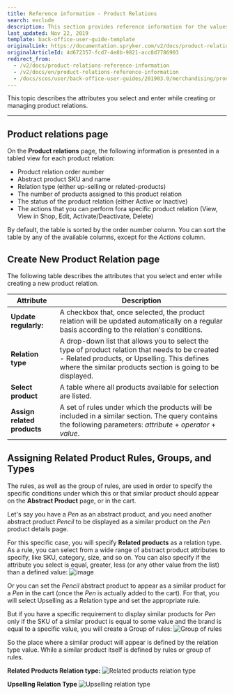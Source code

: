 ```yaml
---
title: Reference information - Product Relations
search: exclude
description: This section provides reference information for the values you enter when creating, updating, or viewing product relations in the Back Office.
last_updated: Nov 22, 2019
template: back-office-user-guide-template
originalLink: https://documentation.spryker.com/v2/docs/product-relations-reference-information
originalArticleId: 4d672357-fcd7-4e8b-9821-acc8d7786903
redirect_from:
  - /v2/docs/product-relations-reference-information
  - /v2/docs/en/product-relations-reference-information
  - /docs/scos/user/back-office-user-guides/201903.0/merchandising/product-relations/references/product-relations-reference-information.html
---
```


This topic describes the attributes you select and enter while creating or managing product relations.
***
## Product relations page
On the **Product relations** page, the following information is presented in a tabled view for each product relation:

* Product relation order number
* Abstract product SKU and name
* Relation type (either up-selling or related-products)
* The number of products assigned to this product relation
* The status of the product relation (either Active or Inactive)
* The actions that you can perform fora specific product relation (View, View in Shop, Edit, Activate/Deactivate, Delete)

By default, the table is sorted by the order number column. You can sort the table by any of the available columns, except for the _Actions_ column.

## Create New Product Relation page
The following table describes the attributes that you select and enter while creating a new product relation.

| Attribute | Description |
| --- | --- |
| **Update regularly:**  | A checkbox that, once selected, the product relation will be updated automatically on a regular basis according to the relation's conditions.|
| **Relation type** | A drop-down list that allows you to select the type of product relation that needs to be created - Related products, or Upselling. This defines where the similar products section is going to be displayed.|
| **Select product** | A table where all products available for selection are listed.|
| **Assign related products** | A set of rules under which the products will be included in a similar section. The query contains the following parameters: _attribute_ + _operator_ + _value_.|

## Assigning Related Product Rules, Groups, and Types
The rules, as well as the group of rules, are used in order to specify the specific conditions under which this or that similar product should appear on the **Abstract Product** page, or in the cart.

Let's say you have a _Pen_ as an abstract product, and you need another abstract product _Pencil_ to be displayed as a similar product on the _Pen_ product details page. 

For this specific case, you will specify **Related products** as a relation type. As a rule, you can select from a wide range of abstract product attributes to specify, like SKU, category, size, and so on. You can also specify if the attribute you select is equal, greater, less (or any other value from the list) than a defined value:
![image](https://spryker.s3.eu-central-1.amazonaws.com/docs/User+Guides/Back+Office+User+Guides/Products/Products/Product+Relations/Product+Relations%3A+Reference+Information/product-relations-reference.png) 

Or you can set the _Pencil_ abstract product to appear as a similar product for a _Pen_ in the cart (once the _Pen_ is actually added to the cart). For that, you will select Upselling as a Relation type and set the appropriate rule.

But if you have a specific requirement to display similar products for _Pen_ only if the SKU of a similar product is equal to some value and the brand is equal to a specific value, you will create a Group of rules:
![Group of rules](https://spryker.s3.eu-central-1.amazonaws.com/docs/User+Guides/Back+Office+User+Guides/Products/Products/Product+Relations/Product+Relations%3A+Reference+Information/group-of-rules.png) 

So the place where a similar product will appear is defined by the relation type value. While a similar product itself is defined by rules or group of rules.

**Related Products Relation type:**
![Related products relation type](https://spryker.s3.eu-central-1.amazonaws.com/docs/User+Guides/Back+Office+User+Guides/Products/Products/Product+Relations/Product+Relations%3A+Reference+Information/related-products-in-product-relation.gif) 

**Upselling Relation Type**
![Upselling relation type](https://spryker.s3.eu-central-1.amazonaws.com/docs/User+Guides/Back+Office+User+Guides/Products/Products/Product+Relations/Product+Relations%3A+Reference+Information/upselling-relation-type.gif) 
